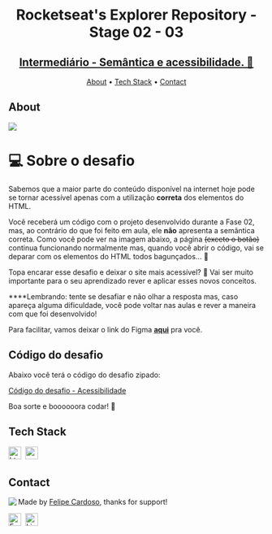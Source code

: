 <h1 align="center">
	Rocketseat's Explorer Repository - Stage 02 - 03
</h1>
<h2 align="center">	
	<a href="https://jpantunes1.github.io/RocketSeat_Repository/stage2/challenge03/"> Intermediário - Semântica e acessibilidade. 💜 </a>	
</h2>

<p align="center">
	<a href="#about">About</a> •
	<a href="#tech-stack">Tech Stack</a> •
	<a href="#contact">Contact</a> 
</p>

## About
<img src="https://www.rocketseat.com.br/_next/image?url=%2Fassets%2Flogos%2Frocketseat.svg&w=256&q=100">

# 💻 Sobre o desafio

Sabemos que a maior parte do conteúdo disponível na internet hoje pode se tornar acessível apenas com a utilização **correta** dos elementos do HTML.

Você receberá um código com o projeto desenvolvido durante a Fase 02, mas, ao contrário do que foi feito em aula, ele **não** apresenta a semântica correta.
Como você pode ver na imagem abaixo, a página ~~(exceto o botão)~~ continua funcionando normalmente mas, quando você abrir o código, vai se deparar com os elementos do HTML todos bagunçados... **👀**

Topa encarar esse desafio e deixar o site mais acessível? **💜**
Vai ser muito importante para o seu aprendizado rever e aplicar esses novos conceitos. 

****Lembrando: tente se desafiar e não olhar a resposta mas, caso apareça alguma dificuldade, você pode voltar nas aulas e rever a maneira com que foi desenvolvido!

Para facilitar, vamos deixar o link do Figma **[aqui](https://www.figma.com/file/rkDOHGPwwFtBNqEdHSuQPd/Projeto-02---Explorer?node-id=0%3A1)** pra você.

## Código do desafio

Abaixo você terá o código do desafio zipado:

[Código do desafio - Acessibilidade](https://s3-us-west-2.amazonaws.com/secure.notion-static.com/074e50c6-5bdf-4882-add6-b4443f3cd6d2/Untitled.zip)

Boa sorte e boooooora codar! **🚀**

## Tech Stack
<img src="https://img.shields.io/badge/Html5-05122A?style=flat&logo=html5" alt="html5 Badge" height="25">&nbsp;
<img src="https://img.shields.io/badge/Css3-05122A?style=flat&logo=css3" alt="css3 Badge" height="25">&nbsp;

## Contact
<img align="left" src="https://avatars.githubusercontent.com/JPAntunes1?size=100">

Made by [Felipe Cardoso](https://github.com/fcms14), thanks for support!

<a href="mailto:joaopantunes.adv@gmail.com" target="_blank"><img src="https://img.shields.io/badge/Email-D14836?style=flat&logo=gmail&logoColor=white" alt="Email Badge" height="25"></a>&nbsp;
<a href="https://www.linkedin.com/in/joao-pedro-antuness/" target="_blank"><img src="https://img.shields.io/badge/Linkedin-0077B5?style=flat&logo=linkedin&logoColor=white" alt="LinkedIn Badge" height="25"></a>&nbsp;

<br clear="left"/>